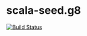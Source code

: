 # scala-seed.g8
[![Build Status](https://travis-ci.org/yilinwei/scala-seed.g8.svg?branch=master)](https://travis-ci.org/yilinwei/scala-seed.g8)
